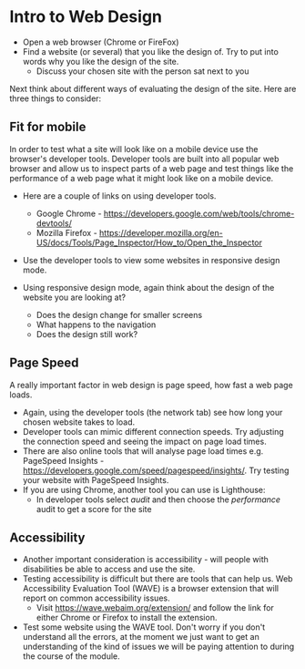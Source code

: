 # Intro to Web Design
* Open a web browser (Chrome or FireFox)
* Find a website (or several) that you like the design of. Try to put into words why you like the design of the site. 
    * Discuss your chosen site with the person sat next to you

Next think about different ways of evaluating the design of the site. Here are three things to consider:

## Fit for mobile 
In order to test what a site will look like on a mobile device use the browser's developer tools. Developer tools are built into all popular web browser and allow us to inspect parts of a web page and test things like the performance of a web page what it might look like on a mobile device. 

* Here are a couple of links on using developer tools.
    * Google Chrome - https://developers.google.com/web/tools/chrome-devtools/
    * Mozilla Firefox - https://developer.mozilla.org/en-US/docs/Tools/Page_Inspector/How_to/Open_the_Inspector

* Use the developer tools to view some websites in responsive design mode.
* Using responsive design mode, again think about the design of the website you are looking at?
    * Does the design change for smaller screens
    * What happens to the navigation
    * Does the design still work?

## Page Speed
A really important factor in web design is page speed, how fast a web page loads. 
* Again, using the developer tools (the network tab) see how long your chosen website takes to load. 
* Developer tools can mimic different connection speeds. Try adjusting the connection speed and seeing the impact on page load times. 
* There are also online tools that will analyse page load times e.g. PageSpeed Insights - https://developers.google.com/speed/pagespeed/insights/. Try testing your website with PageSpeed Insights.
* If you are using Chrome, another tool you can use is Lighthouse:
    * In developer tools select *audit*  and then choose the *performance* audit to get a score for the site

## Accessibility
* Another important consideration is accessibility - will people with disabilities be able to access and use the site.
* Testing accessibility is difficult but there are tools that can help us. Web Accessibility Evaluation Tool (WAVE) is a browser extension that will report on common accessibility issues. 
    * Visit https://wave.webaim.org/extension/ and follow the link for either Chrome or Firefox to install the extension.
* Test some website using the WAVE tool. Don't worry if you don't understand all the errors, at the moment we just want to get an understanding of the kind of issues we will be paying attention to during the course of the module. 

